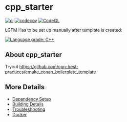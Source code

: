 # cpp_starter

[![ci](https://github.com/AASanchezA/cpp_starter/actions/workflows/ci.yml/badge.svg)](https://github.com/AASanchezA/cpp_starter/actions/workflows/ci.yml)
[![codecov](https://codecov.io/gh/AASanchezA/cpp_starter/branch/main/graph/badge.svg)](https://codecov.io/gh/AASanchezA/cpp_starter)
[![CodeQL](https://github.com/AASanchezA/cpp_starter/actions/workflows/codeql-analysis.yml/badge.svg)](https://github.com/AASanchezA/cpp_starter/actions/workflows/codeql-analysis.yml)

LGTM Has to be set up manually after template is created:

[![Language grade: C++](https://img.shields.io/lgtm/grade/cpp/github/AASanchezA/cpp_starter)](https://lgtm.com/projects/g/AASanchezA/cpp_starter/context:cpp)

## About cpp_starter
Tryout https://github.com/cpp-best-practices/cmake_conan_boilerplate_template


## More Details

 * [Dependency Setup](README_dependencies.md)
 * [Building Details](README_building.md)
 * [Troubleshooting](README_troubleshooting.md)
 * [Docker](README_docker.md)
